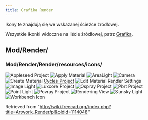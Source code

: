 ```yaml
---
title: Grafika Render
---
```


Ikony te znajdują się we wskazanej ścieżce źródłowej.

Wszystkie ikonki widoczne na liście źródłowej, patrz [Grafika](/Artwork/pl "Artwork/pl").

## Mod/Render/

### Mod/Render/Render/resources/icons/

![Appleseed Project](/images/Render_Appleseed.svg)
![Apply Material](/images/Render_ApplyMaterial.svg)
![AreaLight](/images/Render_AreaLight.svg)
![Camera](/images/Camera-photo.svg)
![Create Material](/images/Arch_SetMaterial.svg)
[Cycles Project](/index.php?title=Special:Upload&wpDestFile=Blender.svg "File:Blender.svg")
![Edit Material Render Settings](/images/Render_EditMaterialRenderSettings.svg)
![Image Light](/images/Render_ImageLight.svg)
![Luxcore Project](/images/Render_Luxcore.svg)
![Ospray Project](/images/Render_Ospray.svg)
![Pbrt Project](/images/Render_Pbrt.svg)
![Point Light](/images/Render_PointLight.svg)
![Povray Project](/images/Render_Povray.svg)
![Rendering View](/images/Render_RenderingView.svg)
![Sunsky Light](/images/Render_SunskyLight.svg)
![Workbench Icon](/images/Render_workbench_icon.svg)

Retrieved from "<http://wiki.freecad.org/index.php?title=Artwork_Render/pl&oldid=1114048>"
